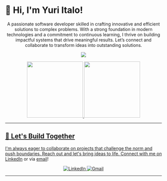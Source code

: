 # 👋 Hi, I'm Yuri Italo!

<p align="center">
  A passionate software developer skilled in crafting innovative and efficient solutions to complex problems. With a strong foundation in modern technologies and a commitment to continuous learning, I thrive on building impactful systems that   drive meaningful results. Let’s connect and collaborate to transform ideas into outstanding solutions.
</p>

<p align="center">
  <a href="https://skillicons.dev">
    <img src="https://skillicons.dev/icons?i=java,spring,js,nodejs,html,css,bootstrap,linux,mysql,aws,docker,git" />
  </a>
</p>

<div align="center">
  <a href="https://github.com/yuri-italo">
  <img loading="lazy" height="180em" src="https://github-readme-stats.vercel.app/api/top-langs/?username=yuri-italo&layout=compact&langs_count=7&theme=dracula"/>
  <img loading="lazy" height="180em" src="https://github-readme-stats.vercel.app/api?username=yuri-italo&show_icons=true&theme=dracula&include_all_commits=true&count_private=true"/>
</div>

---

## 🤝 Let's Build Together
I'm always eager to collaborate on projects that challenge the norm and push boundaries. Reach out and let's bring ideas to life. Connect with me on [LinkedIn](https://www.linkedin.com/in/yuri-italo) or via [email](mailto:yuri.italo94@gmail.com)!

<p align="center">
  <a href="https://www.linkedin.com/in/yuri-italo" target="_blank">
    <img src="https://skillicons.dev/icons?i=linkedin" alt="LinkedIn" />
  </a>
  <a href="mailto:yuri.italo94@gmail.com" target="_blank">
    <img src="https://skillicons.dev/icons?i=gmail" alt="Gmail" />
</p>

--- 
